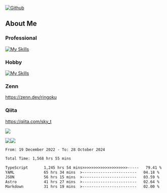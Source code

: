 [![Github](https://img.shields.io/github/followers/skyt-a?label=Follow&style=social)](https://github.com/skyt-a)

## About Me
### Professional
[![My Skills](https://skillicons.dev/icons?i=react,ts,js,nodejs,java,graphql,firebase,githubactions&theme=light)](https://skillicons.dev)
### Hobby
[![My Skills](https://skillicons.dev/icons?i=unity,rust,py&theme=light)](https://skillicons.dev)

### Zenn
https://zenn.dev/ringoku
### Qiita
https://qiita.com/sky_t


![](https://github-profile-summary-cards.vercel.app/api/cards/profile-details?username=skyt-a&theme=default)

![](https://github-profile-summary-cards.vercel.app/api/cards/repos-per-language?username=skyt-a&theme=default)![](https://github-profile-summary-cards.vercel.app/api/cards/stats?username=RinGoku&theme=default)

<!--START_SECTION:waka-->

```txt
From: 19 December 2022 - To: 28 October 2024

Total Time: 1,568 hrs 55 mins

TypeScript       1,245 hrs 54 mins>>>>>>>>>>>>>>>>>>>>-----   79.41 %
YAML             65 hrs 34 mins  >------------------------   04.18 %
JSON             56 hrs 15 mins  >------------------------   03.59 %
Astro            41 hrs 27 mins  >------------------------   02.64 %
Markdown         31 hrs 19 mins  >------------------------   02.00 %
```

<!--END_SECTION:waka-->
